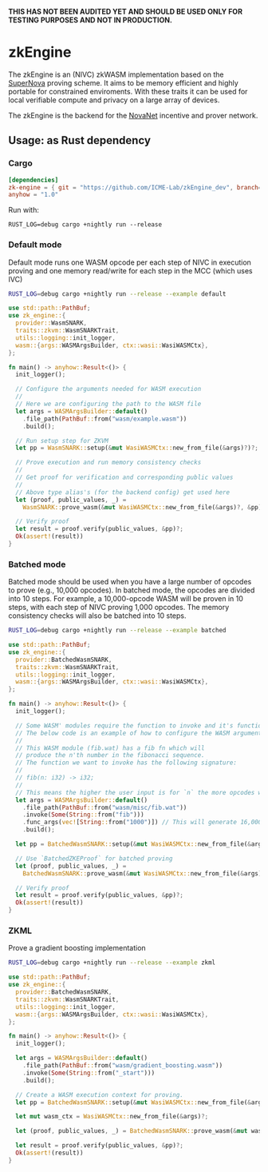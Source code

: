  **THIS HAS NOT BEEN AUDITED YET AND SHOULD BE USED ONLY FOR TESTING PURPOSES AND NOT IN PRODUCTION.**

# zkEngine

The zkEngine is an (NIVC) zkWASM implementation based on the [SuperNova](https://eprint.iacr.org/2022/1758) proving scheme.
It aims to be memory efficient and highly portable for constrained enviroments. With these traits it can be used for
local verifiable compute and privacy on a large array of devices.

The zkEngine is the backend for the [NovaNet](https://novanet.xyz) incentive and prover network. 


## Usage: as Rust dependency

### Cargo

```toml
[dependencies]
zk-engine = { git = "https://github.com/ICME-Lab/zkEngine_dev", branch= "main" }
anyhow = "1.0"
```
Run with:

```
RUST_LOG=debug cargo +nightly run --release
```

### Default mode

Default mode runs one WASM opcode per each step of NIVC in execution proving and one memory read/write for each step in the MCC (which uses IVC)

```bash
RUST_LOG=debug cargo +nightly run --release --example default
````

```rust
use std::path::PathBuf;
use zk_engine::{
  provider::WasmSNARK,
  traits::zkvm::WasmSNARKTrait,
  utils::logging::init_logger,
  wasm::{args::WASMArgsBuilder, ctx::wasi::WasiWASMCtx},
};

fn main() -> anyhow::Result<()> {
  init_logger();

  // Configure the arguments needed for WASM execution
  //
  // Here we are configuring the path to the WASM file
  let args = WASMArgsBuilder::default()
    .file_path(PathBuf::from("wasm/example.wasm"))
    .build();

  // Run setup step for ZKVM
  let pp = WasmSNARK::setup(&mut WasiWASMCtx::new_from_file(&args)?)?;

  // Prove execution and run memory consistency checks
  //
  // Get proof for verification and corresponding public values
  //
  // Above type alias's (for the backend config) get used here
  let (proof, public_values, _) =
    WasmSNARK::prove_wasm(&mut WasiWASMCtx::new_from_file(&args)?, &pp)?;

  // Verify proof
  let result = proof.verify(public_values, &pp)?;
  Ok(assert!(result))
}
```

### Batched mode

Batched mode should be used when you have a large number of opcodes to prove (e.g., 10,000 opcodes). In batched mode, the opcodes are divided into 10 steps. For example, a 10,000-opcode WASM will be proven in 10 steps, with each step of NIVC proving 1,000 opcodes. The memory consistency checks will also be batched into 10 steps.

```bash
RUST_LOG=debug cargo +nightly run --release --example batched
````

```rust
use std::path::PathBuf;
use zk_engine::{
  provider::BatchedWasmSNARK,
  traits::zkvm::WasmSNARKTrait,
  utils::logging::init_logger,
  wasm::{args::WASMArgsBuilder, ctx::wasi::WasiWASMCtx},
};

fn main() -> anyhow::Result<()> {
  init_logger();

  // Some WASM' modules require the function to invoke and it's functions arguments.
  // The below code is an example of how to configure the WASM arguments for such cases.
  //
  // This WASM module (fib.wat) has a fib fn which will
  // produce the n'th number in the fibonacci sequence.
  // The function we want to invoke has the following signature:
  //
  // fib(n: i32) -> i32;
  //
  // This means the higher the user input is for `n` the more opcodes will need to be proven
  let args = WASMArgsBuilder::default()
    .file_path(PathBuf::from("wasm/misc/fib.wat"))
    .invoke(Some(String::from("fib")))
    .func_args(vec![String::from("1000")]) // This will generate 16,000 + opcodes
    .build();

  let pp = BatchedWasmSNARK::setup(&mut WasiWASMCtx::new_from_file(&args)?)?;

  // Use `BatchedZKEProof` for batched proving
  let (proof, public_values, _) =
    BatchedWasmSNARK::prove_wasm(&mut WasiWASMCtx::new_from_file(&args)?, &pp)?;

  // Verify proof
  let result = proof.verify(public_values, &pp)?;
  Ok(assert!(result))
}

```

### ZKML

Prove a gradient boosting implementation

```bash
RUST_LOG=debug cargo +nightly run --release --example zkml
````

```rust
use std::path::PathBuf;
use zk_engine::{
  provider::BatchedWasmSNARK,
  traits::zkvm::WasmSNARKTrait,
  utils::logging::init_logger,
  wasm::{args::WASMArgsBuilder, ctx::wasi::WasiWASMCtx},
};

fn main() -> anyhow::Result<()> {
  init_logger();

  let args = WASMArgsBuilder::default()
    .file_path(PathBuf::from("wasm/gradient_boosting.wasm"))
    .invoke(Some(String::from("_start")))
    .build();

  // Create a WASM execution context for proving.
  let pp = BatchedWasmSNARK::setup(&mut WasiWASMCtx::new_from_file(&args)?)?;

  let mut wasm_ctx = WasiWASMCtx::new_from_file(&args)?;

  let (proof, public_values, _) = BatchedWasmSNARK::prove_wasm(&mut wasm_ctx, &pp)?;

  let result = proof.verify(public_values, &pp)?;
  Ok(assert!(result))
}
```



